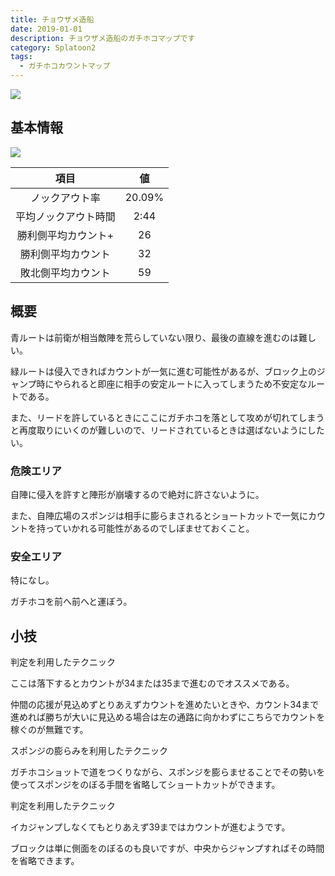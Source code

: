 ```yaml
---
title: チョウザメ造船
date: 2019-01-01
description: チョウザメ造船のガチホコマップです
category: Splatoon2
tags:
  - ガチホコカウントマップ
---
```


![](https://pbs.twimg.com/media/Ec3yYD7XoAAwcaH?format=jpg&name=large)

## 基本情報

![](https://pbs.twimg.com/media/EV-GbndXgAIDNNQ?format=png&name=large)

|         項目         |   値   |
| :------------------: | :----: |
|    ノックアウト率    | 20.09% |
| 平均ノックアウト時間 |  2:44  |
| 勝利側平均カウント+  |   26   |
|  勝利側平均カウント  |   32   |
|  敗北側平均カウント  |   59   |

## 概要

青ルートは前衛が相当敵陣を荒らしていない限り、最後の直線を進むのは難しい。

緑ルートは侵入できればカウントが一気に進む可能性があるが、ブロック上のジャンプ時にやられると即座に相手の安定ルートに入ってしまうため不安定なルートである。

また、リードを許しているときにここにガチホコを落として攻めが切れてしまうと再度取りにいくのが難しいので、リードされているときは選ばないようにしたい。

### 危険エリア

自陣に侵入を許すと陣形が崩壊するので絶対に許さないように。

また、自陣広場のスポンジは相手に膨らまされるとショートカットで一気にカウントを持っていかれる可能性があるのでしぼませておくこと。

### 安全エリア

特になし。

ガチホコを前へ前へと運ぼう。

## 小技

判定を利用したテクニック

ここは落下するとカウントが34または35まで進むのでオススメである。

仲間の応援が見込めずとりあえずカウントを進めたいときや、カウント34まで進めれば勝ちが大いに見込める場合は左の通路に向かわずにこちらでカウントを稼ぐのが無難です。

スポンジの膨らみを利用したテクニック

ガチホコショットで道をつくりながら、スポンジを膨らませることでその勢いを使ってスポンジをのぼる手間を省略してショートカットができます。

判定を利用したテクニック

イカジャンプしなくてもとりあえず39まではカウントが進むようです。

ブロックは単に側面をのぼるのも良いですが、中央からジャンプすればその時間を省略できます。
